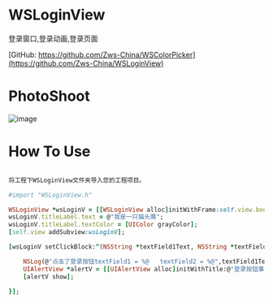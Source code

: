 # WSLoginView
登录窗口,登录动画,登录页面

[GitHub: https://github.com/Zws-China/WSColorPicker](https://github.com/Zws-China/WSLoginView)  


# PhotoShoot
![image](https://github.com/Zws-China/.../blob/master/WSLoginView.gif)


# How To Use

```ruby

将工程下WSLoginView文件夹导入您的工程项目。

#import "WSLoginView.h"

WSLoginView *wsLoginV = [[WSLoginView alloc]initWithFrame:self.view.bounds];
wsLoginV.titleLabel.text = @"我是一只猫头鹰";
wsLoginV.titleLabel.textColor = [UIColor grayColor];
[self.view addSubview:wsLoginV];

[wsLoginV setClickBlock:^(NSString *textField1Text, NSString *textField2Text) {

    NSLog(@"点击了登录按钮textField1 = %@   textField2 = %@",textField1Text,textField2Text);
    UIAlertView *alertV = [[UIAlertView alloc]initWithTitle:@"登录按钮事件" message:[NSString stringWithFormat:@"账号：%@\n密码：%@",textField1Text,textField2Text] delegate:nil cancelButtonTitle:@"确定" otherButtonTitles:nil, nil];
    [alertV show];

}];


```